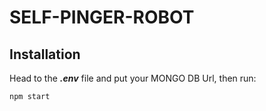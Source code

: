 # SELF-PINGER-ROBOT

## Installation

Head to the **_.env_** file and put your MONGO DB Url, then run:

```bash
npm start
```
